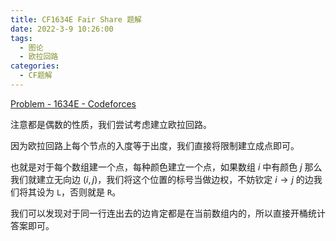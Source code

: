```yaml
---
title: CF1634E Fair Share 题解
date: 2022-3-9 10:26:00
tags:
  - 图论
  - 欧拉回路
categories:
  - CF题解
---
```


[Problem - 1634E - Codeforces](https://codeforces.com/problemset/problem/1634/E)

注意都是偶数的性质，我们尝试考虑建立欧拉回路。

因为欧拉回路上每个节点的入度等于出度，我们直接将限制建立成点即可。

也就是对于每个数组建一个点，每种颜色建立一个点，如果数组 $i$ 中有颜色 $j$ 那么我们就建立无向边 $(i, j)$，我们将这个位置的标号当做边权，不妨钦定 $i \to j$ 的边我们将其设为 `L`，否则就是 `R`。

我们可以发现对于同一行连出去的边肯定都是在当前数组内的，所以直接开桶统计答案即可。

```cpp

```
